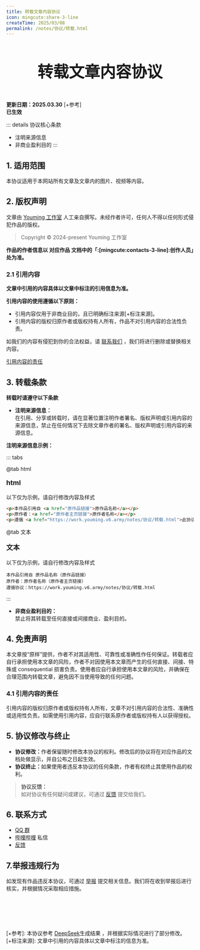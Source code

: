 ```yaml
---
title: 转载文章内容协议
icon: mingcute:share-3-line
createTime: 2025/03/08
permalink: /notes/协议/转载.html
---
```


<div style="text-align: center; ">
    <p style="font-size: 42px; font-weight: 650; margin-top: 60px">转载文章内容协议</p>
    <p style="margin-top: 50px"></p>
</div>

**更新日期：2025.03.30** [+参考]  
**已生效**

::: details 协议核心条款
- 注明来源信息
- 非商业盈利目的
:::

## 1. 适用范围

本协议适用于本网站所有文章及文章内的图片、视频等内容。

## 2. 版权声明

文章由 [Youming 工作室](/notes/更多/工作室.html) 人工亲自撰写。未经作者许可，任何人不得以任何形式侵犯作品的版权。

> Copyright © 2024-present Youming 工作室

<strong>作品的作者信息以 对应作品 文档中的「:[mingcute:contacts-3-line]:创作人员」处为准。</strong>

### 2.1 引用内容

<strong>文章中引用的内容具体以文章中标注的引用信息为准。</strong>

<strong>引用内容的使用遵循以下原则：</strong>

- 引用内容仅用于非商业目的，且已明确标注来源[+标注来源]。
- 引用内容的版权归原作者或版权持有人所有，作品不对引用内容的合法性负责。

如我们的内容有侵犯到你的合法权益，请 [联系我们](#_6-联系方式) ，我们将进行删除或替换相关内容。

[引用内容的责任](#_4-1-引用内容的责任)

## 3. 转载条款

<strong>转载时请遵守以下条款</strong>

- <strong>注明来源信息：</strong>  
在引用、分享或转载时，请在显著位置注明作者署名、版权声明或引用内容的来源信息，禁止在任何情况下去除文章作者的署名、版权声明或引用内容的来源信息。

<strong>注明来源信息示例：</strong>

::: tabs

@tab html

<p style="font-size: 18px; font-weight: 650; ">html</p>
以下仅为示例，请自行修改内容及样式

``` html
<p>本作品引用自 <a href="原作品链接">原作品名称</a></p>
<p>原作者：<a href="原作者主页链接">原作者名称</a></p>
<p>遵循 <a href="https://work.youming.v6.army/notes/协议/转载.html">此协议</a>。</p>
```

@tab 文本

<p style="font-size: 18px; font-weight: 650; ">文本</p>
以下仅为示例，请自行修改内容及样式

```
本作品引用自 原作品名称（原作品链接）
原作者：原作者名称（原作者主页链接）
遵循协议：https://work.youming.v6.army/notes/协议/转载.html
```

:::

- <strong>非商业盈利目的：</strong>  
禁止将其转载至任何直接或间接商业、盈利目的。

## 4. 免责声明

本文章按“原样”提供，作者不对其适用性、可靠性或准确性作任何保证。转载者应自行承担使用本文章的风险，作者不对因使用本文章而产生的任何直接、间接、特殊或 consequential 损害负责。使用者应自行承担使用本文章的风险，并确保在合理范围内转载文章，避免因不当使用导致的任何问题。

### 4.1 引用内容的责任

引用内容的版权归原作者或版权持有人所有，文章不对引用内容的合法性、准确性或适用性负责。如需使用引用内容，应自行联系原作者或版权持有人以获得授权。

## 5. 协议修改与终止

- <strong>协议修改：</strong>作者保留随时修改本协议的权利。修改后的协议将在对应作品的文档处做显示，并自公布之日起生效。
- <strong>协议终止：</strong>如果使用者违反本协议的任何条款，作者有权终止其使用作品的权利。

> <strong>协议反馈：</strong>  
> 如对协议有任何疑问或建议，可通过 [反馈](/notes/反馈中心/反馈.html#bug) 提交给我们。

## 6. 联系方式

- [QQ 群](/链接.html#qq-群)
- [哔哩哔哩](https://space.bilibili.com/1337092956) 私信
- [反馈](/notes/反馈中心/反馈.html)

## 7.举报违规行为

如发现有作品违反本协议，可通过 [举报](/notes/反馈中心/举报违规行为.html) 提交相关信息。我们将在收到举报后进行核实，并根据情况采取相应措施。

<p style="margin-top: 100px"></p>


[+参考]: 本协议参考 [DeepSeek](https://chat.deepseek.com/)生成结果 ，并根据实际情况进行了部分修改。
[+标注来源]: 文章中引用的内容具体以文章中标注的信息为准。
